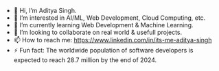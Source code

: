 - 👋 Hi, I’m Aditya Singh.
- 👀 I’m interested in AI/ML, Web Development, Cloud Computing, etc.
- 🌱 I’m currently learning Web Development & Machine Learning.
- 💞️ I’m looking to collaborate on real world & usefull projects.
- 📫 How to reach me: https://www.linkedin.com/in/its-me-aditya-singh
- ⚡ Fun fact: The worldwide population of software developers is expected to reach 28.7 million by the end of 2024.

<!---
itsme-Aditya/itsme-Aditya is a ✨ special ✨ repository because its `README.md` (this file) appears on your GitHub profile.
You can click the Preview link to take a look at your changes.
--->
